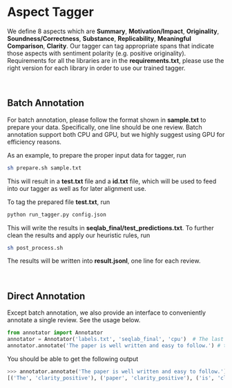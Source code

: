 # Aspect Tagger
We define 8 aspects which are **Summary**, **Motivation/Impact**, **Originality**, **Soundness/Correctness**, **Substance**, **Replicability**, **Meaningful Comparison**, **Clarity**. Our tagger can tag appropriate spans that indicate those aspects with sentiment polarity (e.g. positive originality). Requirements for all the libraries are in the **requirements.txt**, please use the right version for each library in order to use our trained tagger.

<br>

## Batch Annotation
For batch annotation, please follow the format shown in **sample.txt** to prepare your data. Specifically, one line should be one review. Batch annotation support both CPU and GPU, but we highly suggest using GPU for efficiency reasons.

As an example, to prepare the proper input data for tagger, run
```bash
sh prepare.sh sample.txt
```

This will result in a **test.txt** file and a **id.txt** file, which will be used to feed into our tagger as well as for later alignment use.

To tag the prepared file **test.txt**, run
```bash
python run_tagger.py config.json
```

This will write the results in **seqlab_final/test_predictions.txt**. To further clean the results and apply our heuristic rules, run 
```bash
sh post_process.sh
```

The results will be written into **result.jsonl**, one line for each review.

<br>

## Direct Annotation
Except batch annotation, we also provide an interface to conveniently annotate a single review. See the usage below.

```python
from annotator import Annotator
annotator = Annotator('labels.txt', 'seqlab_final', 'cpu')  # The last argument can be 'cpu' or 'gpu'.
annotator.annotate('The paper is well written and easy to follow.') # the input is plain text.
```

You should be able to get the following output
```python
>>> annotator.annotate('The paper is well written and easy to follow.')
[('The', 'clarity_positive'), ('paper', 'clarity_positive'), ('is', 'clarity_positive'), ('well', 'clarity_positive'), ('written', 'clarity_positive'), ('and', 'clarity_positive'), ('easy', 'clarity_positive'), ('to', 'clarity_positive'), ('follow', 'clarity_positive'), ('.', 'clarity_positive')]

```


